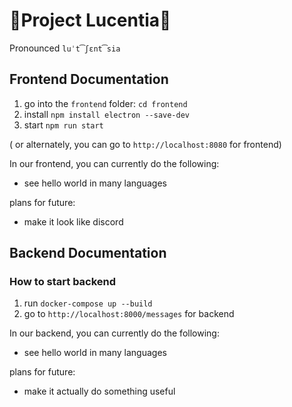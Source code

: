 # 🌟Project Lucentia🌟

Pronounced `luˈt͡ʃɛnt͡sia`

## Frontend Documentation

1. go into the `frontend` folder: `cd frontend`
2. install `npm install electron --save-dev`
3. start `npm run start`

( or alternately, you can go to `http://localhost:8080` for frontend)

In our frontend, you can currently do the following:

- see hello world in many languages

plans for future:

- make it look like discord

## Backend Documentation

### How to start backend

1. run `docker-compose up --build`
2. go to `http://localhost:8000/messages` for backend

In our backend, you can currently do the following:

- see hello world in many languages

plans for future:

- make it actually do something useful
